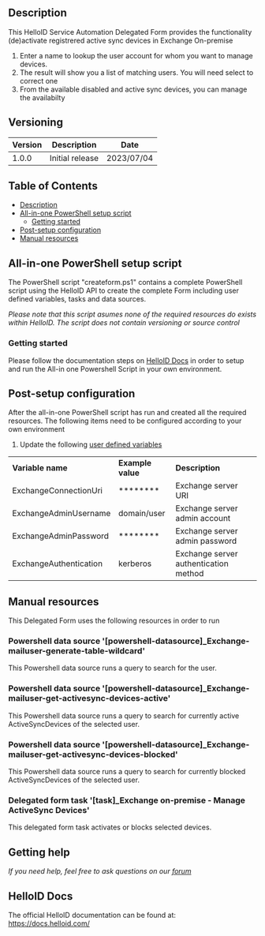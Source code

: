 <!-- Description -->
## Description
This HelloID Service Automation Delegated Form provides the functionality (de)activate registrered active sync devices in Exchange On-premise

 1. Enter a name to lookup the user account for whom you want to manage devices.
 2. The result will show you a list of matching users. You will need select to correct one
 3. From the available disabled and active sync devices, you can manage the availabilty

## Versioning
| Version | Description | Date |
| - | - | - |
| 1.0.0   | Initial release | 2023/07/04  |

<!-- TABLE OF CONTENTS -->
## Table of Contents
* [Description](#description)
* [All-in-one PowerShell setup script](#all-in-one-powershell-setup-script)
  * [Getting started](#getting-started)
* [Post-setup configuration](#post-setup-configuration)
* [Manual resources](#manual-resources)


## All-in-one PowerShell setup script
The PowerShell script "createform.ps1" contains a complete PowerShell script using the HelloID API to create the complete Form including user defined variables, tasks and data sources.

 _Please note that this script asumes none of the required resources do exists within HelloID. The script does not contain versioning or source control_


### Getting started
Please follow the documentation steps on [HelloID Docs](https://docs.helloid.com/hc/en-us/articles/360017556559-Service-automation-GitHub-resources) in order to setup and run the All-in one Powershell Script in your own environment.


## Post-setup configuration
After the all-in-one PowerShell script has run and created all the required resources. The following items need to be configured according to your own environment
 1. Update the following [user defined variables](https://docs.helloid.com/hc/en-us/articles/360014169933-How-to-Create-and-Manage-User-Defined-Variables)
<table>
  <tr><td><strong>Variable name</strong></td><td><strong>Example value</strong></td><td><strong>Description</strong></td></tr>
  <tr><td>ExchangeConnectionUri</td><td>********</td><td>Exchange server URI</td></tr>
  <tr><td>ExchangeAdminUsername</td><td>domain/user</td><td>Exchange server admin account</td></tr>
  <tr><td>ExchangeAdminPassword</td><td>********</td><td>Exchange server admin password</td></tr>
  <tr><td>ExchangeAuthentication</td><td>kerberos</td><td>Exchange server authentication method</td></tr>
  
</table>

## Manual resources
This Delegated Form uses the following resources in order to run

### Powershell data source '[powershell-datasource]_Exchange-mailuser-generate-table-wildcard'
This Powershell data source runs a query to search for the user.

### Powershell data source '[powershell-datasource]_Exchange-mailuser-get-activesync-devices-active'
This Powershell data source runs a query to search for currently active ActiveSyncDevices of the selected user.

### Powershell data source '[powershell-datasource]_Exchange-mailuser-get-activesync-devices-blocked'
This Powershell data source runs a query to search for currently blocked ActiveSyncDevices of the selected user.

### Delegated form task '[task]_Exchange on-premise - Manage ActiveSync Devices'
This delegated form task activates or blocks selected devices.

## Getting help
_If you need help, feel free to ask questions on our [forum](https://forum.helloid.com/forum/helloid-connectors/service-automation/4802-helloid-sa-exchange-on-premises-manage-activesyncdevices)_

## HelloID Docs
The official HelloID documentation can be found at: https://docs.helloid.com/